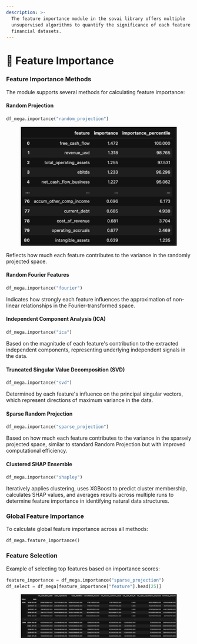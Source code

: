 ```yaml
---
description: >-
  The feature importance module in the sovai library offers multiple
  unsupervised algorithms to quantify the significance of each feature in
  financial datasets.
---
```


# 🔩 Feature Importance

### Feature Importance Methods

The module supports several methods for calculating feature importance:

#### Random Projection

```python
df_mega.importance("random_projection")
```

<figure><img src="../../.gitbook/assets/image (95).png" alt=""><figcaption></figcaption></figure>

Reflects how much each feature contributes to the variance in the randomly projected space.

#### Random Fourier Features

```python
df_mega.importance("fourier")
```

Indicates how strongly each feature influences the approximation of non-linear relationships in the Fourier-transformed space.

#### Independent Component Analysis (ICA)

```python
df_mega.importance("ica")
```

Based on the magnitude of each feature's contribution to the extracted independent components, representing underlying independent signals in the data.

#### Truncated Singular Value Decomposition (SVD)

```python
df_mega.importance("svd")
```

Determined by each feature's influence on the principal singular vectors, which represent directions of maximum variance in the data.

#### Sparse Random Projection

```python
df_mega.importance("sparse_projection")
```

Based on how much each feature contributes to the variance in the sparsely projected space, similar to standard Random Projection but with improved computational efficiency.

#### Clustered SHAP Ensemble

```python
df_mega.importance("shapley")
```

Iteratively applies clustering, uses XGBoost to predict cluster membership, calculates SHAP values, and averages results across multiple runs to determine feature importance in identifying natural data structures.

### Global Feature Importance

To calculate global feature importance across all methods:

```python
df_mega.feature_importance()
```

### Feature Selection

Example of selecting top features based on importance scores:

```python
feature_importance = df_mega.importance("sparse_projection")
df_select = df_mega[feature_importance["feature"].head(25)]
```

<figure><img src="../../.gitbook/assets/image (96).png" alt=""><figcaption></figcaption></figure>
